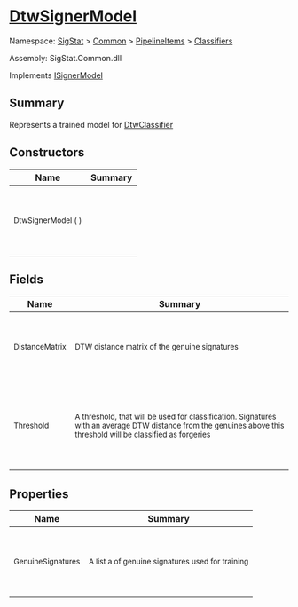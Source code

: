# [DtwSignerModel](./DtwSignerModel.md)

Namespace: [SigStat]() > [Common](./../../README.md) > [PipelineItems]() > [Classifiers](./README.md)

Assembly: SigStat.Common.dll

Implements [ISignerModel](./../../Pipeline/ISignerModel.md)

## Summary
Represents a trained model for [DtwClassifier](https://github.com/hargitomi97/sigstat/blob/master/docs/md/SigStat/Common/PipelineItems/Classifiers/DtwClassifier.md)

## Constructors

| Name | Summary | 
| --- | --- | 
| <p>&nbsp;</p><sub>DtwSignerModel (  )</sub><p>&nbsp;</p>| <p>&nbsp;</p><sub></sub><p>&nbsp;</p>| <br>


## Fields

| Name | Summary | 
| --- | --- | 
| <p>&nbsp;</p><sub>DistanceMatrix</sub><p>&nbsp;</p>| <p>&nbsp;</p><sub>DTW distance matrix of the genuine signatures</sub><p>&nbsp;</p>| <br>
| <p>&nbsp;</p><sub>Threshold</sub><p>&nbsp;</p>| <p>&nbsp;</p><sub>A threshold, that will be used for classification. Signatures with  an average DTW distance from the genuines above this threshold will  be classified as forgeries</sub><p>&nbsp;</p>| <br>


## Properties

| Name | Summary | 
| --- | --- | 
| <p>&nbsp;</p><sub>GenuineSignatures</sub><p>&nbsp;</p>| <p>&nbsp;</p><sub>A list a of genuine signatures used for training</sub><p>&nbsp;</p>| <br>


